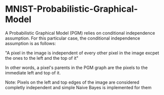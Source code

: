# MNIST-Probabilistic-Graphical-Model
A Probabilistic Graphical Model (PGM) relies on conditional independence assumption. For this particular case, the conditional independence assumption is as follows:

"A pixel in the image is independent of every other pixel in the image excpet the ones to the left and the top of it"

In other words, a pixel's parents in the PGM graph are the pixels to the immediate left and top of it. 

Note: Pixels on the left and top edges of the image are considered completly independent and simple Naive Bayes is implemented for them
